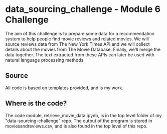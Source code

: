 # data_sourcing_challenge - Module 6 Challenge
The aim of this challenge is to prepare some data for a recommendation system to help people find movie reviews and related movies. We will source reviews data from The New York Times API and we will collect details about the movies from The Movie Database.  Finally, we'll merge the data together. The text extracted from these APIs can later be used with natural language processing methods.

## Source
All code is based on templates provided, and is my work.

## Where is the code?
The code module, retrieve_movie_data.ipynb, is in the top level folder of my "data-sourcing-challenge" repo.
The output of the program is stored in moviesandreviews.csv, and is also found in the top level of this repo.
